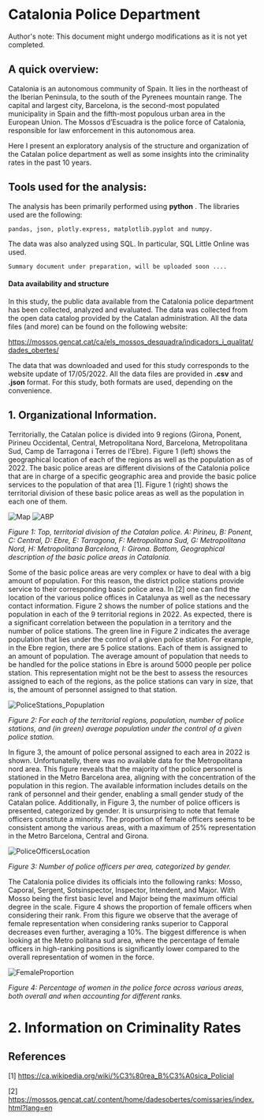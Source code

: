 


# Catalonia Police Department

Author's note: This document might undergo modifications as it is not yet completed.  

## A quick overview: 


Catalonia is an autonomous community of Spain. It lies in the northeast of the Iberian Peninsula, to the south of the Pyrenees mountain range. The capital and largest city, Barcelona, is the second-most populated municipality in Spain and the fifth-most populous urban area in the European Union. The Mossos d’Escuadra is the police force of Catalonia, responsible for law enforcement in this autonomous area.

Here I present an exploratory analysis of the structure and organization of the Catalan police department as well as some insights into the criminality rates in the past 10 years. 



## Tools used for the analysis: 

 The analysis has been primarily performed using **python** . The libraries used are the following:

    pandas, json, plotly.express, matplotlib.pyplot and numpy.

The data was also analyzed using SQL. In particular, SQL Little Online was used.

    Summary document under preparation, will be uploaded soon .... 

#### Data availability and structure

In this study, the public data available from the Catalonia police department has been collected, analyzed and evaluated. The data was collected from the open data catalog provided by the Catalan administration. All the data files (and more) can be found on the following website: 

[https://mossos.gencat.cat/ca/els_mossos_desquadra/indicadors_i_qualitat/dades_obertes/ ](https://mossos.gencat.cat/ca/els_mossos_desquadra/indicadors_i_qualitat/dades_obertes/ )

The data that was downloaded and used for this study corresponds to the website update of 17/05/2022. All the data files are provided in **.csv** and **.json** format. For this study, both formats are used, depending on the convenience. 



## 1. Organizational Information. 



Territorially, the Catalan police is divided into 9 regions (Girona, Ponent, Pirineu Occidental, Central, Metropolitana Nord, Barcelona, Metropolitana Sud, Camp de Tarragona i Terres de l'Ebre). Figure 1 (left) shows the geographical location of each of the regions as well as the population as of 2022. The basic police areas are different divisions of the Catalonia police that are in charge of a specific geographic area and provide the basic police services to the population of that area [1]. Figure 1 (right) shows the territorial division of these basic police areas as well as the population in each one of them. 

![Map](https://github.com/navarrof/PolicingCatalonia/assets/54847307/f2473838-1d3f-4d89-ba69-9596682b5d50)
![ABP](https://github.com/navarrof/PolicingCatalonia/assets/54847307/556fd18a-e512-4d2e-9447-fabc89436d06)

*Figure 1: Top, territorial division of the Catalan police. A: Pirineu, B: Ponent, C: Central, D: Ebre, E: Tarragona, F: Metropolitana Sud, G: Metropolitana Nord, H: Metropolitana Barcelona, I: Girona. Bottom, Geographical description of the basic police areas in Catalonia.*


Some of the basic police areas are very complex or have to deal with a big amount of population. For this reason, the district police stations provide service to their corresponding basic police area. In [2] one can find the location of the various police offices in Catalunya as well as the necessary contact information. Figure 2 shows the number of police stations and the population in each of the 9 territorial regions in 2022. As expected, there is a significant correlation between the population in a territory and the number of police stations. The green line in Figure 2 indicates the average population that lies under the control of a given police station. For example, in the Ebre region, there are 5 police stations. Each of them is assigned to an amount of population. The average amount of population that needs to be handled for the police stations in Ebre is around 5000 people per police station. This representation might not be the best to assess the resources assigned to each of the regions, as the police stations can vary in size, that is, the amount of personnel assigned to that station. 

![PoliceStations_Popuplation](https://github.com/navarrof/PolicingCatalonia/assets/54847307/7be22ecd-7a30-4b23-98c7-3e4e7907f4da)

*Figure 2: For each of the territorial regions, population, number of police stations, and (in green) average population under the control of a given police station.*

In figure 3, the amount of police personal assigned to each area in 2022 is shown. Unfortunatelly, there was no available data for the Metropolitana nord area. This figure reveals that the majority of the police personnel is stationed in the Metro Barcelona area, aligning with the concentration of the population in this region. The available information includes details on the rank of personnel and their gender, enabling a small gender study of the Catalan police. Additionally, in Figure 3, the number of police officers is presented, categorized by gender. It is unsurprising to note that female officers constitute a minority. The proportion of female officers seems to be consistent among the various areas, with a maximum of 25% representation in the Metro Barcelona, Central and Girona. 

![PoliceOfficersLocation](https://github.com/navarrof/PolicingCatalonia/assets/54847307/eed9262d-7305-4f9a-9df0-634e1e6206da)

*Figure 3: Number of police officers per area, categorized by gender.*

The Catalonia police divides its officials into the following ranks: Mosso, Caporal, Sergent, Sotsinspector, Inspector, Intendent, and Major. With Mosso being the first basic level and Major being the maximum official degree in the scale. Figure 4 shows the proportion of female officers when considering their rank. From this figure we observe that the average of female representation when considering ranks superior to Capporal decreases even further, averaging a 10%. The biggest difference is when looking at the Metro politana sud area, where the percentage of female officers in high-ranking positions is significantly lower compared to the overall representation of women in the force.

![FemaleProportion](https://github.com/navarrof/PolicingCatalonia/assets/54847307/20fb3cbf-0abd-4aff-b3fc-75f0e8727b89)

*Figure 4: Percentage of women in the police force across various areas, both overall and when accounting for different ranks.*

# 2. Information on Criminality Rates

## References

[1] https://ca.wikipedia.org/wiki/%C3%80rea_B%C3%A0sica_Policial 

[2] https://mossos.gencat.cat/.content/home/dadesobertes/comissaries/index.html?lang=en 